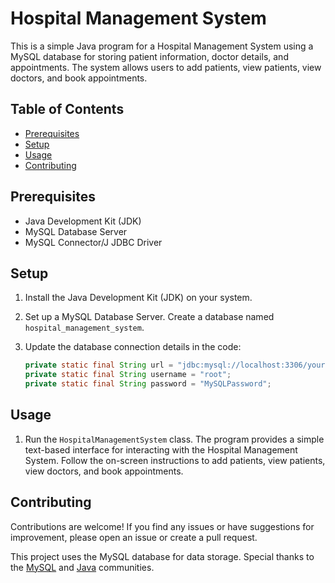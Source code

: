 # Hospital Management System

This is a simple Java program for a Hospital Management System using a MySQL database for storing patient information, doctor details, and appointments. The system allows users to add patients, view patients, view doctors, and book appointments.

## Table of Contents

- [Prerequisites](#prerequisites)
- [Setup](#setup)
- [Usage](#usage)
- [Contributing](#contributing)


## Prerequisites

- Java Development Kit (JDK)
- MySQL Database Server
- MySQL Connector/J JDBC Driver

## Setup

1. Install the Java Development Kit (JDK) on your system.

2. Set up a MySQL Database Server. Create a database named `hospital_management_system`.

3. Update the database connection details in the code:

   ```java
   private static final String url = "jdbc:mysql://localhost:3306/yourDatabaseName";
   private static final String username = "root";
   private static final String password = "MySQLPassword";


## Usage

1. Run the `HospitalManagementSystem` class.
The program provides a simple text-based interface for interacting with the Hospital Management System. Follow the on-screen instructions to add patients, view patients, view doctors, and book appointments.


## Contributing

Contributions are welcome! If you find any issues or have suggestions for improvement, please open an issue or create a pull request.

This project uses the MySQL database for data storage.
Special thanks to the [MySQL](https://www.mysql.com/) and [Java](https://www.oracle.com/java/) communities.
